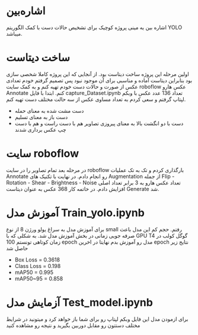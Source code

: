 # اشاره‌بین
اشاره بین یه مینی پروژه کوچیک برای تشخیص حالات دست با کمک الگوریتم YOLO میباشد. 
# ساخت دیتاست
اولین مرحله این پروژه ساخت دیتاست بود. از آنجایی که این پروژه کاملا شخصی سازی بود بنابراین دیتاست آماده  و مناسبی برای آن موجود نبود پس تصمیم گرفتم خودم تعدادی عکس از صورت و حالات دست خودم تهیه کنم و به کمک سایت roboflow عکس هارو Annotate کنم. ابتدا با فایل capture_Dataset.ipynb تعداد 136 عدد عکس با وبکم لپتاپ گرفتم و سعی کردم به تعداد مساوی عکس از سه حالت مختلف دست تهیه کنم. 
- دست مشت شده به معنای حمله
- دست باز به معنای تسلیم
- دست با دو انگشت بالا به معنای پیروزی
تصاویر هم با دست راست و هم با دست چپ عکس برداری شدند
# سایت roboflow
در مرحله بعد تمام تصاویر را در سایت roboflow بارگذاری کردم و تک به تک عملیات Annotate رو انجام دادم. در نهایت با تکنیک های Augmentation از جمله Flip - Rotation - Shear - Brightness - Noise تعداد عکس هارو به 3 برابر تعداد اصلی افزایش دادم. در خاتمه کار 368 عکس به عنوان دیتاست Generate شد.
# آموزش مدل Train_yolo.ipynb
برای آموزش مدل به سراغ یولو ورژن 8 از نوع small رفتم. حجم کم این مدل باعث صرفه جویی زمانی در بخش آموزش مدل شد. به شکلی که با GPU T4 گوگل کولب در زمان کوتاهی تونستم 100 epoch مدل رو آموزش بدم نهایتا در اخرین epoch نتایج زیر حاصل شد
- Box Loss = 0.3618
- Class Loss = 0.198
- mAP50 = 0.995
- mAP50~95 = 0.858
# آزمایش مدل Test_model.ipynb
برای ازمودن مدل این فایل وبکم لپتاپ رو برای شما باز خواهد کرد و میتونید در شرایط مختلف دستتون رو مقابل دوربین بگیرید و نتیجه رو مشاهده کنید
